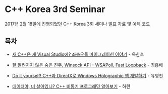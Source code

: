 # C++ Korea 3rd Seminar

2017년 2월 18일에 진행되었던 C++ Korea 3회 세미나 발표 자료 및 예제 코드

## 목차

- [새 C++은 새 Visual Studio에? 좌충우돌 마이그레이션 이야기](https://github.com/CppKorea/CppKoreaSeminar3rd/blob/master/01%20-%20%EC%83%88%20C%2B%2B%EC%9D%80%20%EC%83%88%20Visual%20Studio%EC%97%90%2C%20%EC%A2%8C%EC%B6%A9%EC%9A%B0%EB%8F%8C%20%EB%A7%88%EC%9D%B4%EA%B7%B8%EB%A0%88%EC%9D%B4%EC%85%98%20%EC%9D%B4%EC%95%BC%EA%B8%B0/%EC%83%88%20C%2B%2B%EC%9D%80%20%EC%83%88%20Visual%20Studio%EC%97%90%2C%20%EC%A2%8C%EC%B6%A9%EC%9A%B0%EB%8F%8C%20%EB%A7%88%EC%9D%B4%EA%B7%B8%EB%A0%88%EC%9D%B4%EC%85%98%20%EC%9D%B4%EC%95%BC%EA%B8%B0%20-%20%EC%98%A5%EC%B0%AC%ED%98%B8%20-%20C%2B%2B%20Korea%20Seminar%203rd.pdf) - 옥찬호

- [잘 알려지지 않은 숨은 진주, Winsock API - WSAPoll, Fast Loopback](https://github.com/CppKorea/CppKoreaSeminar3rd/blob/master/02%20-%20%EC%9E%98%20%EC%95%8C%EB%A0%A4%EC%A7%80%EC%A7%80%20%EC%95%8A%EC%9D%80%20%EC%88%A8%EC%9D%80%20%EC%A7%84%EC%A3%BC%2C%20Winsock%20API%20-%20WSAPoll%2C%20Fast%20Loopback/%EC%9E%98%20%EC%95%8C%EB%A0%A4%EC%A7%80%EC%A7%80%20%EC%95%8A%EC%9D%80%20%EC%88%A8%EC%9D%80%20%EC%A7%84%EC%A3%BC%2C%20Winsock%20API%20-%20WSAPoll%2C%20Fast%20Loopback%20-%20%EC%B5%9C%ED%9D%A5%EB%B0%B0%20-%20C%2B%2B%20Korea%20Seminar%203rd.pdf) - 최흥배

- [Do it yourself! C++과 DirectX로 Windows Holographic 앱 개발하기](https://github.com/CppKorea/CppKoreaSeminar3rd/blob/master/03%20-%20Do%20it%20yourself!%20C%2B%2B%EA%B3%BC%20DirectX%EB%A1%9C%20Windows%20Holographic%20%EC%95%B1%20%EA%B0%9C%EB%B0%9C%ED%95%98%EA%B8%B0/Do%20it%20yourself!%20C%2B%2B%EA%B3%BC%20DirectX%EB%A1%9C%20Windows%20Holographic%20%EC%95%B1%20%EA%B0%9C%EB%B0%9C%ED%95%98%EA%B8%B0%20-%20%EC%9C%A0%EC%98%81%EC%B2%9C%20-%20C%2B%2B%20Korea%20Seminar%203rd.pdf) - 유영천

- [데이터야, 너 살아있니? C++ 비동기 프로그래밍 알아보기](https://github.com/CppKorea/CppKoreaSeminar3rd/blob/master/04%20-%20%EB%8D%B0%EC%9D%B4%ED%84%B0%EC%95%BC%2C%20%EB%84%88%20%EC%82%B4%EC%95%84%EC%9E%88%EB%8B%88%2C%20C%2B%2B%20%EB%B9%84%EB%8F%99%EA%B8%B0%20%ED%94%84%EB%A1%9C%EA%B7%B8%EB%9E%98%EB%B0%8D%20%EC%95%8C%EC%95%84%EB%B3%B4%EA%B8%B0/%EB%8D%B0%EC%9D%B4%ED%84%B0%EC%95%BC%2C%20%EB%84%88%20%EC%82%B4%EC%95%84%EC%9E%88%EB%8B%88%2C%20C%2B%2B%20%EB%B9%84%EB%8F%99%EA%B8%B0%20%ED%94%84%EB%A1%9C%EA%B7%B8%EB%9E%98%EB%B0%8D%20%EC%95%8C%EC%95%84%EB%B3%B4%EA%B8%B0%20-%20%ED%97%88%EB%A6%B0%20-%20C%2B%2B%20Korea%20Seminar%203rd.pdf) - 허린